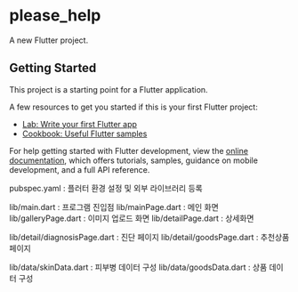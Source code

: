 # please_help

A new Flutter project.

## Getting Started

This project is a starting point for a Flutter application.

A few resources to get you started if this is your first Flutter project:

- [Lab: Write your first Flutter app](https://docs.flutter.dev/get-started/codelab)
- [Cookbook: Useful Flutter samples](https://docs.flutter.dev/cookbook)

For help getting started with Flutter development, view the
[online documentation](https://docs.flutter.dev/), which offers tutorials,
samples, guidance on mobile development, and a full API reference.

pubspec.yaml : 플러터 환경 설정 및 외부 라이브러리 등록

lib/main.dart : 프로그램 진입점
lib/mainPage.dart : 메인 화면
lib/galleryPage.dart : 이미지 업로드 화면
lib/detailPage.dart : 상세화면

lib/detail/diagnosisPage.dart : 진단 페이지
lib/detail/goodsPage.dart : 추천상품 페이지

lib/data/skinData.dart : 피부병 데이터 구성
lib/data/goodsData.dart : 상품 데이터 구성